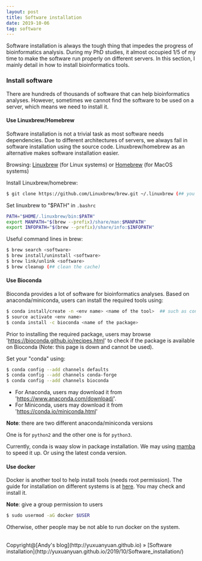 ```yaml
---
layout: post
title: Software installation
date: 2019-10-06 
tag: software
---
```


Software installation is always the tough thing that impedes the progress of bioinformatics analysis. During my PhD studies, it almost occupied 1/5 of my time to make the software run properly on different servers. In this section, I mainly detail in how to install bioinformatics tools.

### Install software

There are hundreds of thousands of software that can help bioinformatics analyses. However, sometimes we cannot find the software to be used on a server, which means we need to install it.

#### Use Linuxbrew/Homebrew

Software installation is not a trivial task as most software needs dependencies. Due to different architectures of servers, we always fail in software installation using the source code. Linuxbrew/homebrew as an alternative makes software installation easier.

Browsing: [Linuxbrew](http://linuxbrew.sh) (for Linux systems) or [Homebrew](https://brew.sh) (for MacOS systems)

Install Linuxbrew/homebrew:


```bash
$ git clone https://github.com/Linuxbrew/brew.git ~/.linuxbrew (## you may change the installation path)
```

Set linuxbrew to "$PATH" in ``.bashrc``


```bash
PATH="$HOME/.linuxbrew/bin:$PATH"
export MANPATH="$(brew --prefix)/share/man:$MANPATH"
export INFOPATH="$(brew --prefix)/share/info:$INFOPATH"
```

Useful command lines in brew: 


```bash
$ brew search <software>
$ brew install/uninstall <software>
$ brew link/unlink <software>
$ brew cleanup (## clean the cache)
```

#### Use Bioconda

Bioconda provides a lot of software for bioinformatics analyses. Based on anaconda/miniconda, users can install the required tools using:


```bash
$ conda install/create -n <env name> <name of the tool>  ## such as conda install/create -n python27 python=2.7
$ source activate <env name>
$ conda install -c bioconda <name of the package>
```

Prior to installing the required package, users may browse 'https://bioconda.github.io/recipes.html' to check if the package is available on Bioconda (Note: this page is down and cannot be used).

Set your "conda" using:


```bash
$ conda config --add channels defaults
$ conda config --add channels conda-forge
$ conda config --add channels bioconda
```

* For Anaconda, users may download it from 'https://www.anaconda.com/download/'. 
* For Miniconda, users may download it from 'https://conda.io/miniconda.html'

**Note**: there are two different anaconda/miniconda versions

One is for ``python2`` and the other one is for ``python3``.

Currently, conda is waay slow in package installation. We may using [mamba](https://quantstack.net/mamba.html) to speed it up. Or using the latest conda version.

#### Use docker
 
Docker is another tool to help install tools (needs root permission). The guide for installation on different systems is at [here](https://docs.docker.com/install/). You may check and install it. 

**Note**: give a group permission to users


```bash
$ sudo usermod -aG docker $USER
```

Otherwise, other people may be not able to run docker on the system.


<br>
Copyright@[Andy's blog](http://yuxuanyuan.github.io) » [Software installation](http://yuxuanyuan.github.io/2019/10/Software_installation/)  


